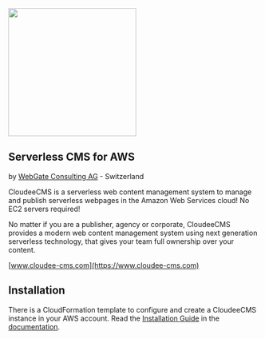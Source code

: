 <img src="https://cdn.cloudee-cms.com/img/CloudeeCMS-h0bb.svg" width="256">

## Serverless CMS for AWS
by [WebGate Consulting AG](https://www.webgate.biz) - Switzerland

CloudeeCMS is a serverless web content management system 
to manage and publish serverless webpages in the Amazon Web Services cloud!
No EC2 servers required!

No matter if you are a publisher, agency or corporate, CloudeeCMS provides a modern web content management system using next generation serverless technology, that gives your team full ownership over your content.

[www.cloudee-cms.com](https://www.cloudee-cms.com)


## Installation

There is a CloudFormation template to configure and create a CloudeeCMS instance in your AWS account. Read the [Installation Guide](https://www.cloudee-cms.com/documentation#!/doc/installation) in the [documentation](https://www.cloudee-cms.com/documentation).

